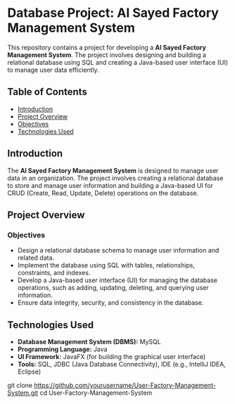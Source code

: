 # Database Project: Al Sayed Factory Management System

This repository contains a project for developing a **Al Sayed Factory Management System**. The project involves designing and building a relational database using SQL and creating a Java-based user interface (UI) to manage user data efficiently.

## Table of Contents

- [Introduction](#introduction)
- [Project Overview](#project-overview)
- [Objectives](#objectives)
- [Technologies Used](#technologies-used)


## Introduction

The **Al Sayed Factory Management System** is designed to manage user data in an organization. The project involves creating a relational database to store and manage user information and building a Java-based UI for CRUD (Create, Read, Update, Delete) operations on the database.

## Project Overview

### Objectives

- Design a relational database schema to manage user information and related data.
- Implement the database using SQL with tables, relationships, constraints, and indexes.
- Develop a Java-based user interface (UI) for managing the database operations, such as adding, updating, deleting, and querying user information.
- Ensure data integrity, security, and consistency in the database.

## Technologies Used

- **Database Management System (DBMS):** MySQL
- **Programming Language:** Java
- **UI Framework:** JavaFX (for building the graphical user interface)
- **Tools:** SQL, JDBC (Java Database Connectivity), IDE (e.g., IntelliJ IDEA, Eclipse)


git clone https://github.com/yourusername/User-Factory-Management-System.git
cd User-Factory-Management-System
